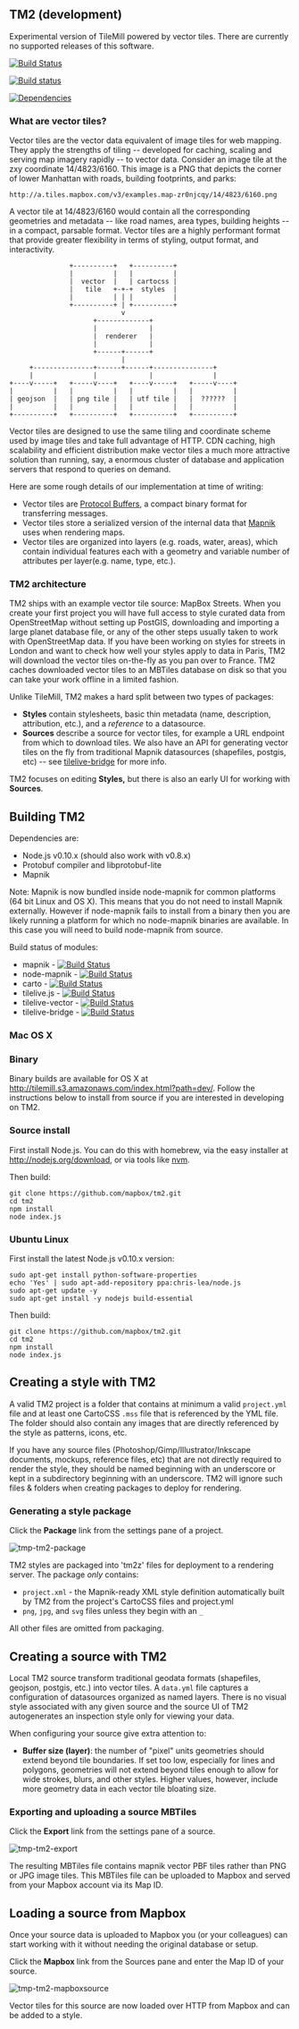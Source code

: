 TM2 (development)
-----------------
Experimental version of TileMill powered by vector tiles. There are currently no supported releases of this software.

[![Build Status](https://secure.travis-ci.org/mapbox/tm2.png)](http://travis-ci.org/mapbox/tm2)

[![Build status](https://ci.appveyor.com/api/projects/status/m1pci64maldvoiai)](https://ci.appveyor.com/project/springmeyer/tm2)

[![Dependencies](https://david-dm.org/mapbox/tm2.png)](https://david-dm.org/mapbox/tm2)

### What are vector tiles?

Vector tiles are the vector data equivalent of image tiles for web mapping. They apply the strengths of tiling -- developed for caching, scaling and serving map imagery rapidly -- to vector data. Consider an image tile at the zxy coordinate 14/4823/6160. This image is a PNG that depicts the corner of lower Manhattan with roads, building footprints, and parks:

    http://a.tiles.mapbox.com/v3/examples.map-zr0njcqy/14/4823/6160.png

A vector tile at 14/4823/6160 would contain all the corresponding geometries and metadata -- like road names, area types, building heights -- in a compact, parsable format. Vector tiles are a highly performant format that provide greater flexibility in terms of styling, output format, and interactivity.

                   +----------+   +----------+
                   |          |   |          |
                   |  vector  |   | cartocss |
                   |   tile   +-+-+  styles  |
                   |          | | |          |
                   +----------+ | +----------+
                                v
                         +-------------+
                         |             |
                         |  renderer   |
                         |             |
                         +------+------+
                                |
         +---------------+------+------+---------------+
         |               |             |               |
    +----v-----+   +-----v----+   +----v-----+   +-----v----+
    |          |   |          |   |          |   |          |
    | geojson  |   | png tile |   | utf tile |   |  ??????  |
    |          |   |          |   |          |   |          |
    +----------+   +----------+   +----------+   +----------+


Vector tiles are designed to use the same tiling and coordinate scheme used by image tiles and take full advantage of HTTP. CDN caching, high scalability and efficient distribution make vector tiles a much more attractive solution than running, say, a enormous cluster of database and application servers that respond to queries on demand.

Here are some rough details of our implementation at time of writing:

- Vector tiles are [Protocol Buffers](http://code.google.com/p/protobuf/), a compact binary format for transferring messages.
- Vector tiles store a serialized version of the internal data that [Mapnik](http://mapnik.org/) uses when rendering maps.
- Vector tiles are organized into layers (e.g. roads, water, areas), which contain individual features each with a geometry and variable number of attributes per layer(e.g. name, type, etc.).

### TM2 architecture

TM2 ships with an example vector tile source: MapBox Streets. When you create your first project you will have full access to style curated data from OpenStreetMap without setting up PostGIS, downloading and importing a large planet database file, or any of the other steps usually taken to work with OpenStreetMap data. If you have been working on styles for streets in London and want to check how well your styles apply to data in Paris, TM2 will download the vector tiles on-the-fly as you pan over to France. TM2 caches downloaded vector tiles to an MBTiles database on disk so that you can take your work offline in a limited fashion.

Unlike TileMill, TM2 makes a hard split between two types of packages:

- **Styles** contain stylesheets, basic thin metadata (name, description, attribution, etc.), and a *reference* to a datasource.
- **Sources** describe a source for vector tiles, for example a URL endpoint from which to download tiles. We also have an API for generating vector tiles on the fly from traditional Mapnik datasources (shapefiles, postgis, etc) -- see [tilelive-bridge](http://github.com/mapbox/tilelive-bridge) for more info.

TM2 focuses on editing **Styles,** but there is also an early UI for working with **Sources**.

Building TM2
------------

Dependencies are:

 - Node.js v0.10.x (should also work with v0.8.x)
 - Protobuf compiler and libprotobuf-lite
 - Mapnik

Note: Mapnik is now bundled inside node-mapnik for common platforms (64 bit Linux and OS X). This means that you do not need to install Mapnik externally. However if node-mapnik fails to install from a binary then you are likely running a platform for which no node-mapnik binaries are available. In this case you will need to build node-mapnik from source.

Build status of modules:

 - mapnik - [![Build Status](https://secure.travis-ci.org/mapnik/mapnik.png?branch=2.3.x)](http://travis-ci.org/mapnik/mapnik)
 - node-mapnik - [![Build Status](https://secure.travis-ci.org/mapnik/node-mapnik.png)](http://travis-ci.org/mapnik/node-mapnik)
 - carto - [![Build Status](https://secure.travis-ci.org/mapbox/carto.png)](http://travis-ci.org/mapbox/carto)
 - tilelive.js - [![Build Status](https://secure.travis-ci.org/mapbox/tilelive.js.png)](http://travis-ci.org/mapbox/tilelive.js)
 - tilelive-vector - [![Build Status](https://secure.travis-ci.org/mapbox/tilelive-vector.png)](http://travis-ci.org/mapbox/tilelive-vector)
 - tilelive-bridge - [![Build Status](https://secure.travis-ci.org/mapbox/tilelive-bridge.png)](http://travis-ci.org/mapbox/tilelive-bridge)

### Mac OS X

### Binary

Binary builds are available for OS X at <http://tilemill.s3.amazonaws.com/index.html?path=dev/>.
Follow the instructions below to install from source if you are interested in developing on TM2.

### Source install

First install Node.js. You can do this with homebrew, via the easy installer at <http://nodejs.org/download>, or via tools like [nvm](https://github.com/creationix/nvm).

Then build:

    git clone https://github.com/mapbox/tm2.git
    cd tm2
    npm install
    node index.js

### Ubuntu Linux

First install the latest Node.js v0.10.x version:

    sudo apt-get install python-software-properties
    echo 'Yes' | sudo apt-add-repository ppa:chris-lea/node.js
    sudo apt-get update -y
    sudo apt-get install -y nodejs build-essential

Then build:

    git clone https://github.com/mapbox/tm2.git
    cd tm2
    npm install
    node index.js

Creating a style with TM2
-------------------------

A valid TM2 project is a folder that contains at minimum a valid `project.yml` file and at least one CartoCSS `.mss` file that is referenced by the YML file. The folder should also contain any images that are directly referenced by the style as patterns, icons, etc.

If you have any source files (Photoshop/Gimp/Illustrator/Inkscape documents, mockups, reference files, etc) that are not directly required to render the style, they should be named beginning with an underscore or kept in a subdirectory beginning with an underscore. TM2 will ignore such files & folders when creating packages to deploy for rendering.

### Generating a style package

Click the **Package** link from the settings pane of a project.

![tmp-tm2-package](https://f.cloud.github.com/assets/83384/2247003/51f03262-9d6a-11e3-906a-934cfe7629e7.png)

TM2 styles are packaged into 'tm2z' files for deployment to a rendering server. The package *only* contains:

- `project.xml` - the Mapnik-ready XML style definition automatically built by TM2 from the project's CartoCSS files and project.yml
- `png`, `jpg`, and `svg` files unless they begin with an `_`

All other files are omitted from packaging.

Creating a source with TM2
--------------------------

Local TM2 source transform traditional geodata formats (shapefiles, geojson, postgis, etc.) into vector tiles. A `data.yml` file captures a configuration of datasources organized as named layers. There is no visual style associated with any given source and the source UI of TM2 autogenerates an inspection style only for viewing your data.

When configuring your source give extra attention to:

- **Buffer size (layer)**: the number of "pixel" units geometries should extend beyond tile boundaries. If set too low, especially for lines and polygons, geometries will not extend beyond tiles enough to allow for wide strokes, blurs, and other styles. Higher values, however, include more geometry data in each vector tile bloating size.

### Exporting and uploading a source MBTiles

Click the **Export** link from the settings pane of a source.

![tmp-tm2-export](https://f.cloud.github.com/assets/83384/2247377/0cb98e92-9d6e-11e3-9359-b7e7851c6217.png)

The resulting MBTiles file contains mapnik vector PBF tiles rather than PNG or JPG image tiles. This MBTiles file can be uploaded to Mapbox and served from your Mapbox account via its Map ID.

Loading a source from Mapbox
----------------------------

Once your source data is uploaded to Mapbox you (or your colleagues) can start working with it without needing the original database or setup.

Click the **Mapbox** link from the Sources pane and enter the Map ID of your source.

![tmp-tm2-mapboxsource](https://f.cloud.github.com/assets/83384/2247458/038c1122-9d6f-11e3-8d8e-8e1c130bfcbf.png)

Vector tiles for this source are now loaded over HTTP from Mapbox and can be added to a style.
